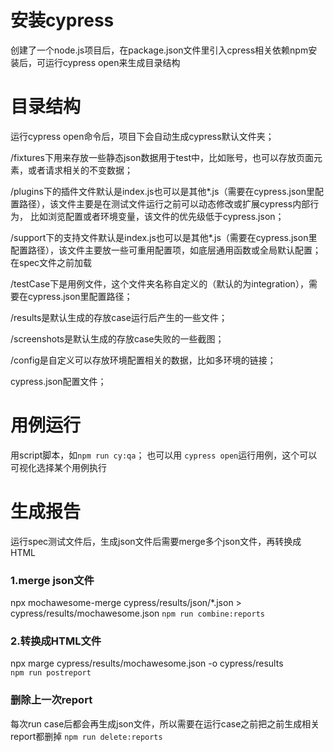 # 安装cypress

创建了一个node.js项目后，在package.json文件里引入cpress相关依赖npm安装后，可运行cypress open来生成目录结构


# 目录结构

运行cypress open命令后，项目下会自动生成cypress默认文件夹；

/fixtures下用来存放一些静态json数据用于test中，比如账号，也可以存放页面元素，或者请求相关的不变数据；

/plugins下的插件文件默认是index.js也可以是其他*.js（需要在cypress.json里配置路径），该文件主要是在测试文件运行之前可以动态修改或扩展cypress内部行为，
比如浏览配置或者环境变量，该文件的优先级低于cypress.json；

/support下的支持文件默认是index.js也可以是其他*.js（需要在cypress.json里配置路径），该文件主要放一些可重用配置项，如底层通用函数或全局默认配置；在spec文件之前加载

/testCase下是用例文件，这个文件夹名称自定义的（默认的为integration），需要在cypress.json里配置路径；

/results是默认生成的存放case运行后产生的一些文件；

/screenshots是默认生成的存放case失败的一些截图；

/config是自定义可以存放环境配置相关的数据，比如多环境的链接；

cypress.json配置文件；


# 用例运行

用script脚本，如`npm run cy:qa`；
也可以用 `cypress open`运行用例，这个可以可视化选择某个用例执行


# 生成报告

运行spec测试文件后，生成json文件后需要merge多个json文件，再转换成HTML

### 1.merge json文件

npx mochawesome-merge cypress/results/json/*.json > cypress/results/mochawesome.json 
`npm run combine:reports`

### 2.转换成HTML文件

npx marge cypress/results/mochawesome.json -o cypress/results  
`npm run postreport`

### 删除上一次report

每次run case后都会再生成json文件，所以需要在运行case之前把之前生成相关report都删掉
`npm run delete:reports`
